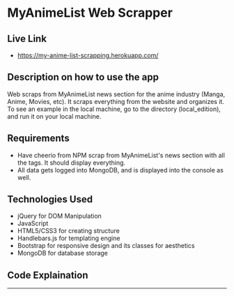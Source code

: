 # MyAnimeList Web Scrapper

## Live Link
 - https://my-anime-list-scrapping.herokuapp.com/

## Description on how to use the app
Web scraps from MyAnimeList news section for the anime industry (Manga, Anime, Movies, etc). It scraps everything from the website and organizes it. To see an example in the local machine, go to the directory (local_edition), and run it on your local machine.

## Requirements
- Have cheerio from NPM scrap from MyAnimeList's news section with all the tags. It should display everything.
- All data gets logged into MongoDB, and is displayed into the console as well.

## Technologies Used
- jQuery for DOM Manipulation
- JavaScript
- HTML5/CSS3 for creating structure
- Handlebars.js for templating engine
- Bootstrap for responsive design and its classes for aesthetics
- MongoDB for database storage

## Code Explaination

-------------
